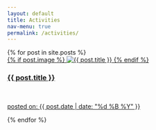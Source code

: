 ```yaml
---
layout: default
title: Activities
nav-menu: true
permalink: /activities/
---
```


<div class="container">
    <div class="post-grid">
        {% for post in site.posts %}
            <div class="post-card">
                <a href="{{ post.url }}">
                        {% if post.image %}
                            <img src="{{ post.image | relative_url }}" alt="{{ post.title }}">
                        {% endif %}
                        <div class="post-info">
                            <h3>{{ post.title }}</h3>
                            <br>
                            <p class="post-date">posted on: {{ post.date | date: "%d %B %Y" }}</p>
                        </div>
                    </a>
            </div>
        {% endfor %}
    </div>
</div>
